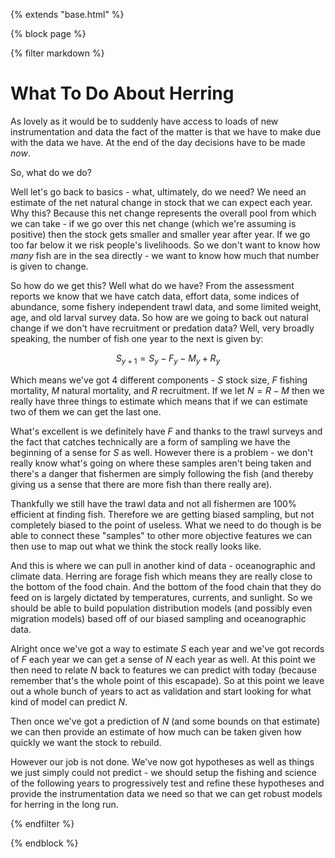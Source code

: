 {% extends "base.html" %}

{% block page %}

{% filter markdown %}

# What To Do About Herring

As lovely as it would be to suddenly have access to loads of new instrumentation and data the fact of the matter is that we have to make due with the data we have. At the end of the day decisions have to be made *now*. 

So, what do we do?

Well let's go back to basics - what, ultimately, do we need? We need an estimate of the net natural change in stock that we can expect each year. Why this? Because this net change represents the overall pool from which we can take - if we go over this net change (which we're assuming is positive) then the stock gets smaller and smaller year after year. If we go too far below it we risk people's livelihoods. So we don't want to know how *many* fish are in the sea directly - we want to know how much that number is given to change. 

So how do we get this? Well what do we have? From the assessment reports we know that we have catch data, effort data, some indices of abundance, some fishery independent trawl data, and some limited weight, age, and old larval survey data. So how are we going to back out natural change if we don't have recruitment or predation data? Well, very broadly speaking, the number of fish one year to the next is given by:

$$S_{y+1} = S_{y} - F_{y} - M_{y} + R_{y}$$

Which means we've got 4 different components - $S$ stock size, $F$ fishing mortality, $M$ natural mortality, and $R$ recruitment. If we let $N=R-M$ then we really have three things to estimate which means that if we can estimate two of them we can get the last one. 

What's excellent is we definitely have $F$ and thanks to the trawl surveys and the fact that catches technically are a form of sampling we have the beginning of a sense for $S$ as well. However there is a problem - we don't really know what's going on where these samples aren't being taken and there's a danger that fishermen are simply following the fish (and thereby giving us a sense that there are more fish than there really are).

Thankfully we still have the trawl data and not all fishermen are 100% efficient at finding fish. Therefore we are getting biased sampling, but not completely biased to the point of useless. What we need to do though is be able to connect these "samples" to other more objective features we can then use to map out what we think the stock really looks like.

And this is where we can pull in another kind of data - oceanographic and climate data. Herring are forage fish which means they are really close to the bottom of the food chain. And the bottom of the food chain that they do feed on is largely dictated by temperatures, currents, and sunlight. So we should be able to build population distribution models (and possibly even migration models) based off of our biased sampling and oceanographic data. 

Alright once we've got a way to estimate $S$ each year and we've got records of $F$ each year we can get a sense of $N$ each year as well. At this point we then need to relate $N$ back to features we can predict with today (because remember that's the whole point of this escapade). So at this point we leave out a whole bunch of years to act as validation and start looking for what kind of model can predict $N$. 

Then once we've got a prediction of $N$ (and some bounds on that estimate) we can then provide an estimate of how much can be taken given how quickly we want the stock to rebuild. 

However our job is not done. We've now got hypotheses as well as things we just simply could not predict - we should setup the fishing and science of the following years to progressively test and refine these hypotheses and provide the instrumentation data we need so that we can get robust models for herring in the long run. 
  
{% endfilter %}

{% endblock %}